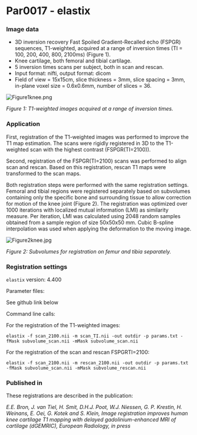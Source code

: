# Par0017 - elastix

###  Image data

* 3D inversion recovery Fast Spoiled Gradient-Recalled echo (FSPGR) sequences, T1-weighted, acquired at a range of inversion times (TI = 100, 200, 400, 800, 2100ms) (Figure 1).
* Knee cartilage, both femoral and tibial cartilage.
* 5 inversion times scans per subject, both in scan and rescan.
* Input format: nifti, output format: dicom
* Field of view = 15x15cm, slice thickness = 3mm, slice spacing = 3mm, in-plane voxel size = 0.6x0.6mm, number of slices = 36.


![Figure1knee.png][1]

_Figure 1: T1-weighted images acquired at a range of inversion times._

###  Application

First, registration of the T1-weighted images was performed to improve the T1 map estimation. The scans were rigidly registered in 3D to the T1-weighted scan with the highest contrast (FSPGR(TI=2100)).

Second, registration of the FSPGR(TI=2100) scans was performed to align scan and rescan. Based on this registration, rescan T1 maps were transformed to the scan maps.

Both registration steps were performed with the same registration settings. Femoral and tibial regions were registered separately based on subvolumes containing only the specific bone and surrounding tissue to allow correction for motion of the knee joint (Figure 2). The registration was optimized over 1000 iterations with localized mutual information (LMI) as similarity measure. Per iteration, LMI was calculated using 2048 random samples obtained from a sample region of size 50x50x50 mm. Cubic B-spline interpolation was used when applying the deformation to the moving image.


![Figure2knee.jpg][2]

_Figure 2: Subvolumes for registration on femur and tibia separately._

###  Registration settings

`elastix` version: 4.400

Parameter files:

See github link below

Command line calls:

For the registration of the T1-weighted images:


    elastix -f scan_2100.nii -m scan_TI.nii -out outdir -p params.txt -fMask subvolume_scan.nii -mMask subvolume_scan.nii


For the registration of the scan and rescan FSPGRTI=2100:


    elastix -f scan_2100.nii -m rescan_2100.nii -out outdir -p params.txt -fMask subvolume_scan.nii -mMask subvolume_rescan.nii


###  Published in

These registrations are described in the publication:

_E.E. Bron, J. van Tiel, H. Smit, D.H.J. Poot, W.J. Niessen, G. P. Krestin, H. Weinans, E. Oei, G. Kotek and S. Klein, Image registration improves human knee cartilage T1 mapping with delayed gadolinium-enhanced MRI of cartilage (dGEMRIC), European Radiology, in press_

[1]: http://elastix.bigr.nl/wiki/images/4/42/Figure1knee.png
[2]: http://elastix.bigr.nl/wiki/images/f/f2/Figure2knee.jpg
